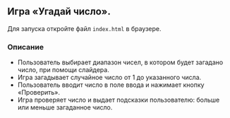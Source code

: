 ## Игра «Угадай число».

Для запуска откройте файл `index.html` в браузере.

### Описание

- Пользователь выбирает диапазон чисел, в котором будет загадано число, при помощи слайдера.
- Игра загадывает случайное число от 1 до указанного числа.
- Пользователь вводит число в поле ввода и нажимает кнопку «Проверить».
- Игра проверяет число и выдает подсказки пользователю: больше или меньше загаданное число.
